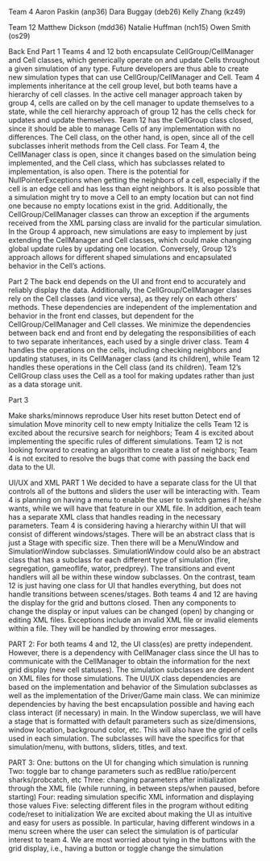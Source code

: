 Team 4
Aaron Paskin (anp36)
Dara Buggay (deb26)
Kelly Zhang (kz49)

Team 12
Matthew Dickson (mdd36)
Natalie Huffman (nch15)
Owen Smith (os29)

Back End
Part 1
Teams 4 and 12 both encapsulate CellGroup/CellManager and Cell classes, which generically operate on and update Cells throughout a given simulation of any type. Future developers are thus able to create new simulation types that can use CellGroup/CellManager and Cell.
Team 4 implements inheritance at the cell group level, but both teams have a hierarchy of cell classes. In the active cell manager approach taken by group 4, cells are called on by the cell manager to update themselves to a state, while the cell hierarchy approach of group 12 has the cells check for updates and update themselves.
Team 12 has the CellGroup class closed, since it should be able to manage Cells of any implementation with no differences. The Cell class, on the other hand, is open, since all of the cell subclasses inherit methods from the Cell class. For Team 4, the CellManager class is open, since it changes based on the simulation being implemented, and the Cell class, which has subclasses related to implementation, is also open.
There is the potential for NullPointerExceptions when getting the neighbors of a cell, especially if the cell is an edge cell and has less than eight neighbors. It is also possible that a simulation might try to move a Cell to an empty location but can not find one because no empty locations exist in the grid. Additionally, the CellGroup/CellManager classes can throw an exception if the arguments received from the XML parsing class are invalid for the particular simulation.
In the Group 4 approach, new simulations are easy to implement by just extending the CellManager and Cell classes, which could make changing global update rules by updating one location. Conversely, Group 12’s approach allows for different shaped simulations and encapsulated behavior in the Cell’s actions.

Part 2
The back end depends on the UI and front end to accurately and reliably display the data. Additionally, the CellGroup/CellManager classes rely on the Cell classes (and vice versa), as they rely on each others’ methods.
These dependencies are independent of the implementation and behavior in the front end classes, but dependent for the CellGroup/CellManager and Cell classes.
We minimize the dependencies between back end and front end by delegating the responsibilities of each to two separate inheritances, each used by a single driver class.
Team 4 handles the operations on the cells, including checking neighbors and updating statuses, in its CellManager class (and its children), while Team 12 handles these operations in the Cell class (and its children). Team 12’s CellGroup class uses the Cell as a tool for making updates rather than just as a data storage unit.

Part 3


Make sharks/minnows reproduce
User hits reset button
Detect end of simulation
Move minority cell to new empty
Initialize the cells
Team 12 is excited about the recursive search for neighbors; Team 4 is excited about implementing the specific rules of different simulations.
Team 12 is not looking forward to creating an algorithm to create a list of neighbors; Team 4 is not excited to resolve the bugs that come with passing the back end data to the UI.

UI/UX and XML
PART 1
We decided to have a separate class for the UI that controls all of the buttons and sliders the user will be interacting with. Team 4 is planning on having a menu to enable the user to switch games if he/she wants, while we will have that feature in our XML file. In addition, each team has a separate XML class that handles reading in the necessary parameters.
Team 4 is considering having a hierarchy within UI that will consist of different windows/stages. There will be an abstract class that is just a Stage with specific size. Then there will be a MenuWindow and SimulationWindow subclasses. SimulationWindow could also be an abstract class that has a subclass for each different type of simulation (fire, segregation, gameoflife, wator, predprey). The transitions and event handlers will all be within these window subclasses.
On the contrast, team 12 is just having one class for UI that handles everything, but does not handle transitions between scenes/stages.
Both teams 4 and 12 are having the display for the grid and buttons closed. Then any components to change the display or input values can be changed (open) by changing or editing XML files.
Exceptions include an invalid XML file or invalid elements within a file. They will be handled by throwing error messages.

PART 2:
For both teams 4 and 12, the UI class(es) are pretty independent. However, there is a dependency with CellManager class since the UI has to communicate with the CellManager to obtain the information for the next grid display (new cell statuses). The simulation subclasses are dependent on XML files for those simulations.
The UI/UX class dependencies are based on the implementation and behavior of the Simulation subclasses as well as the implementation of the Driver/Game main class.
We can minimize dependencies by having the best encapsulation possible and having each class interact (if necessary) in main. 
In the Window superclass, we will have a stage that is formatted with default parameters such as size/dimensions, window location, background color, etc. This will also have the grid of cells used in each simulation. The subclasses will have the specifics for that simulation/menu, with buttons, sliders, titles, and text.

PART 3:
One: buttons on the UI for changing which simulation is running
Two: toggle bar to change parameters such as redBlue ratio/percent sharks/probcatch, etc 
Three: changing parameters after initialization through the XML file (while running, in between steps/when paused, before starting)
	Four: reading simulation specific XML information and displaying those values
	Five: selecting different files in the program without editing code/reset to initialization
We are excited about making the UI as intuitive and easy for users as possible. In particular, having different windows in a menu screen where the user can select the simulation is of particular interest to team 4. 
We are most worried about tying in the buttons with the grid display, i.e., having a button or toggle change the simulation
 



